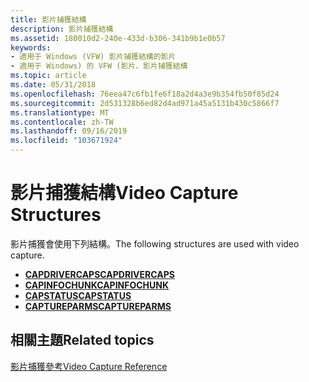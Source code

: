 ```yaml
---
title: 影片捕獲結構
description: 影片捕獲結構
ms.assetid: 180010d2-240e-433d-b306-341b9b1e0b57
keywords:
- 適用于 Windows (VFW) 影片捕獲結構的影片
- 適用于 Windows) 的 VFW (影片、影片捕獲結構
ms.topic: article
ms.date: 05/31/2018
ms.openlocfilehash: 76eea47c6fb1fe6f18a2d4a3e9b354fb50f85d24
ms.sourcegitcommit: 2d531328b6ed82d4ad971a45a5131b430c5866f7
ms.translationtype: MT
ms.contentlocale: zh-TW
ms.lasthandoff: 09/16/2019
ms.locfileid: "103671924"
---
```

# <a name="video-capture-structures"></a><span data-ttu-id="7137e-105">影片捕獲結構</span><span class="sxs-lookup"><span data-stu-id="7137e-105">Video Capture Structures</span></span>

<span data-ttu-id="7137e-106">影片捕獲會使用下列結構。</span><span class="sxs-lookup"><span data-stu-id="7137e-106">The following structures are used with video capture.</span></span>

-   [<span data-ttu-id="7137e-107">**CAPDRIVERCAPS**</span><span class="sxs-lookup"><span data-stu-id="7137e-107">**CAPDRIVERCAPS**</span></span>](/windows/win32/api/vfw/ns-vfw-capdrivercaps)
-   [<span data-ttu-id="7137e-108">**CAPINFOCHUNK**</span><span class="sxs-lookup"><span data-stu-id="7137e-108">**CAPINFOCHUNK**</span></span>](/windows/win32/api/vfw/ns-vfw-capinfochunk)
-   [<span data-ttu-id="7137e-109">**CAPSTATUS**</span><span class="sxs-lookup"><span data-stu-id="7137e-109">**CAPSTATUS**</span></span>](/windows/win32/api/vfw/ns-vfw-capstatus)
-   [<span data-ttu-id="7137e-110">**CAPTUREPARMS**</span><span class="sxs-lookup"><span data-stu-id="7137e-110">**CAPTUREPARMS**</span></span>](/windows/win32/api/vfw/ns-vfw-captureparms)

## <a name="related-topics"></a><span data-ttu-id="7137e-111">相關主題</span><span class="sxs-lookup"><span data-stu-id="7137e-111">Related topics</span></span>

<dl> <dt>

[<span data-ttu-id="7137e-112">影片捕獲參考</span><span class="sxs-lookup"><span data-stu-id="7137e-112">Video Capture Reference</span></span>](video-capture-reference.md)
</dt> </dl>

 

 




